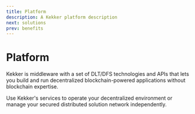 ```yaml
---
title: Platform
description: A Kekker platform description
next: solutions
prev: benefits
---
```


# Platform

Kekker is middleware with a set of DLT/DFS technologies and APIs that lets you build and run decentralized blockchain-powered applications without blockchain expertise.  


Use Kekker's services to operate your decentralized environment or manage your secured distributed solution network independently.



